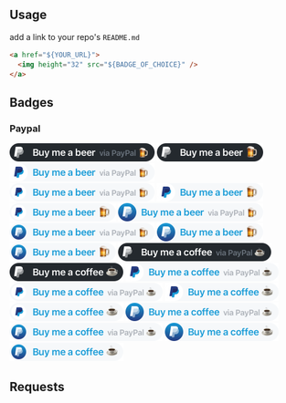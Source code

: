 ## Usage

add a link to your repo's `README.md`

```html
<a href="${YOUR_URL}">
  <img height="32" src="${BADGE_OF_CHOICE}" />
</a>
```

## Badges

### Paypal

<img height="32" src="./badges/Paypal/Beer/Dark/Big.png">  
<img height="32" src="./badges/Paypal/Beer/Dark/Short.png">  

<img height="32" src="./badges/Paypal/Beer/Blue/Big.png">  
<img height="32" src="./badges/Paypal/Beer/Blue/Small.png">  
<img height="32" src="./badges/Paypal/Beer/Blue/Short.png">  
<img height="32" src="./badges/Paypal/Beer/Blue/Tiny.png">  
  
<img height="32" src="./badges/Paypal/Beer/White/Big.png">  
<img height="32" src="./badges/Paypal/Beer/White/Small.png">  
<img height="32" src="./badges/Paypal/Beer/White/Short.png">  
<img height="32" src="./badges/Paypal/Beer/White/Tiny.png">  

<img height="32" src="./badges/Paypal/Coffee/Dark/Big.png">  
<img height="32" src="./badges/Paypal/Coffee/Dark/Short.png">  
  
<img height="32" src="./badges/Paypal/Coffee/Blue/Big.png">  
<img height="32" src="./badges/Paypal/Coffee/Blue/Small.png">  
<img height="32" src="./badges/Paypal/Coffee/Blue/Short.png">  
<img height="32" src="./badges/Paypal/Coffee/Blue/Tiny.png">  
  
<img height="32" src="./badges/Paypal/Coffee/White/Big.png">  
<img height="32" src="./badges/Paypal/Coffee/White/Small.png">  
<img height="32" src="./badges/Paypal/Coffee/White/Short.png">  
<img height="32" src="./badges/Paypal/Coffee/White/Tiny.png">

## Requests
